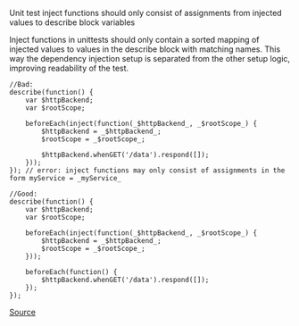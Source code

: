 Unit test inject functions should only consist of assignments from injected values to describe block variables

Inject functions in unittests should only contain a sorted mapping of injected values to values in the describe block
 with matching names. This way the dependency injection setup is separated from the other setup logic, improving readability of the test.

```
//Bad:
describe(function() {
    var $httpBackend;
    var $rootScope;

    beforeEach(inject(function(_$httpBackend_, _$rootScope_) {
        $httpBackend = _$httpBackend_;
        $rootScope = _$rootScope_;

        $httpBackend.whenGET('/data').respond([]);
    }));
}); // error: inject functions may only consist of assignments in the form myService = _myService_

//Good:
describe(function() {
    var $httpBackend;
    var $rootScope;

    beforeEach(inject(function(_$httpBackend_, _$rootScope_) {
        $httpBackend = _$httpBackend_;
        $rootScope = _$rootScope_;
    }));

    beforeEach(function() {
        $httpBackend.whenGET('/data').respond([]);
    });
});
```

[Source](https://github.com/EmmanuelDemey/eslint-plugin-angular/blob/HEAD/docs/rules/dumb-inject.md)
